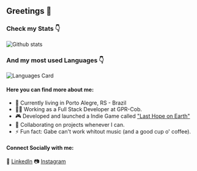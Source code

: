 ## Greetings 👋
### Check my Stats 👇

![Github stats](https://github-readme-stats.vercel.app/api?username=gabealvss&show_icons=true&theme=dark) 
### And my most used Languages 👇
![Languages Card](https://github-readme-stats.vercel.app/api/top-langs/?username=gabealvss&theme=dark)

#### Here you can find more about me:

- 🏡 Currently living in Porto Alegre, RS - Brazil
- 👨‍💻 Working as a Full Stack Developer at GPR-Cob.
- 🎮 Developed and launched a Indie Game called ["Last Hope on Earth"](https://store.steampowered.com/agecheck/app/1407620/)
- 🤝 Collaborating on projects whenever I can.
- ⚡ Fun fact: Gabe can't work whitout music (and a good cup o' coffee).

#### Connect Socially with me:
💼 [LinkedIn](https://www.linkedin.com/in/gabealvess/)
📷 [Instagram](https://www.instagram.com/gabealvss)
